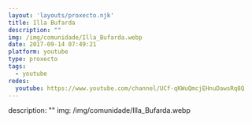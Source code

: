 ```yaml
---
layout: 'layouts/proxecto.njk'
title: Illa Bufarda
description: ""
img: /img/comunidade/Illa_Bufarda.webp
date: 2017-09-14 07:49:21
platform: youtube
type: proxecto
tags:
  - youtube
redes:
  youtube: https://www.youtube.com/channel/UCf-qKWuQmcjEHnuDawsRq8Q
---
```

description: ""
img: /img/comunidade/Illa_Bufarda.webp
